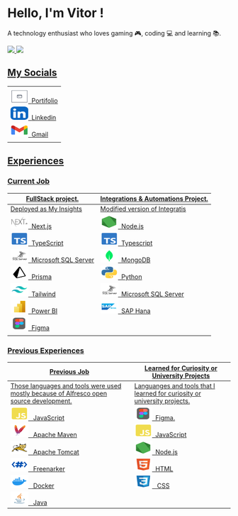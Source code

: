 # Hello, I'm Vitor !
A technology enthusiast who loves gaming 🎮, coding 💻 and learning 📚.

 <div>
  <a href="https://github.com/vitorvaske6">
  <img height="160em" src="https://github-readme-stats.vercel.app/api?username=vitorvaske6&show_icons=true&theme=react&include_all_commits=true&count_private=true"/>
  <img height="160em" src="https://github-readme-stats.vercel.app/api/top-langs/?username=vitorvaske6&layout=compact&langs_count=7&theme=react"/>
</div>

## My Socials

|| 
|---|
||
| <code><img alt="vaske-nextjs-exp" height="30" width="40" src="./assets/vaske.svg"></code>&nbsp;&nbsp;[Portifolio](https://vitor-vaske.com.br/) |  
| <code><img alt="vaske-nextjs-exp" height="30" width="40" src="./assets/linkedin.svg"></code>&nbsp;&nbsp;[Linkedin](https://www.linkedin.com/in/vitor-hugo-vasconcelos/) |  
| <code><img alt="vaske-nextjs-exp" height="30" width="40" src="./assets/gmail.svg"></code>&nbsp;&nbsp;[Gmail](mailto:vitorvaske6@gmail.com) 
|  |

## Experiences
### Current Job

| FullStack project. | Integrations & Automations Project. | 
|--------------------|-------------------------------------| 
| Deployed as [My Insights](https://www.myinsights.com.br/)  | Modified version of [Integratis](https://github.com/vitorvaske6/integratis/)  |
| <code><img alt="vaske-nextjs-exp" height="30" width="40" src="./assets/nextjs.svg"></code>&nbsp;&nbsp;Next.js | <code><img alt="vaske-nodejs-exp" height="30" width="40" src="./assets/nodejs.svg"></code>&nbsp;&nbsp;Node.js |
| <code><img alt="vaske-typescript-exp" height="30" width="40" src="./assets/typescript.svg"></code>&nbsp;&nbsp;TypeScript | <code><img alt="vaske-typescript-exp" height="30" width="40" src="./assets/typescript.svg"></code>&nbsp;&nbsp;Typescript |
| <code><img alt="vaske-sqlserver-exp" height="30" width="40" src="./assets/sqlserver.svg"></code>&nbsp;&nbsp;Microsoft SQL Server | <code><img alt="vaske-mongodb-exp" height="30" width="40" src="./assets/mongodb.svg"></code>&nbsp;&nbsp;MongoDB |
| <code><img alt="vaske-prisma-exp" height="30" width="40" src="./assets/prisma.svg"></code>&nbsp;&nbsp;Prisma | <code><img alt="vaske-python-exp" height="30" width="40" src="./assets/python.svg"></code>&nbsp;&nbsp;Python |
| <code><img alt="vaske-tailwind-exp" height="30" width="40" src="./assets/tailwind.svg"></code>&nbsp;&nbsp;Tailwind | <code><img alt="vaske-sqlserver-exp" height="30" width="40" src="./assets/sqlserver.svg"></code>&nbsp;&nbsp;Microsoft SQL Server |
| <code><img alt="vaske-powerbi-exp" height="30" width="40" src="./assets/powerbi.svg"></code>&nbsp;&nbsp;Power BI | <code><img alt="vaske-sap-hana-exp" height="30" width="40" src="./assets/sap-hana.svg"></code>&nbsp;&nbsp;SAP Hana |
| <code><img alt="vaske-figma-exp" height="30" width="40" src="./assets/figma.svg"></code>&nbsp;&nbsp;Figma
|  |  |



### Previous Experiences

| Previous Job | Learned for Curiosity or University Projects | 
|---------------|----------------------------------------------|
| Those languages and tools were used mostly because of [Alfresco](https://www.alfresco.com/) open source development. | Languanges and tools that I learned for curiosity or university projects. | 
| <code><img alt="vaske-javascript" height="30" width="40" src="./assets/javascript.svg"></code> &nbsp;&nbsp;JavaScript | <code><img alt="vaske-figma" height="30" width="40" src="./assets/figma.svg"></code>&nbsp;&nbsp;Figma.
| <code><img alt="vaske-maven" height="30" width="40" src="./assets/maven.svg"></code> &nbsp;&nbsp;Apache Maven | <code><img alt="vaske-javascript" height="30" width="40" src="./assets/javascript.svg"></code>&nbsp;&nbsp;JavaScript
| <code><img alt="vaske-tomcat" height="30" width="40" src="./assets/tomcat.svg"></code> &nbsp;&nbsp;Apache Tomcat | <code><img alt="vaske-nodejs" height="30" width="40" src="./assets/nodejs.svg"></code>&nbsp;&nbsp;Node.js
| <code><img alt="vaske-freemarker" height="30" width="40" src="./assets/freemarker.svg"></code> &nbsp;&nbsp;Freenarker | <code><img alt="vaske-html5" height="30" width="40" src="./assets/html5.svg"></code>&nbsp;&nbsp;HTML
| <code><img alt="vaske-docker" height="30" width="40" src="./assets/docker.svg"></code> &nbsp;&nbsp;Docker | <code><img alt="vaske-css3" height="30" width="40" src="./assets/css3.svg"></code> &nbsp;&nbsp;CSS
| <code><img alt="vaske-java" height="30" width="40" src="./assets/java.svg"></code> &nbsp;&nbsp;Java | |


